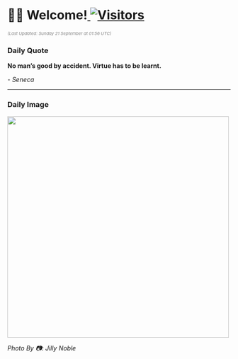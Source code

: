 <h1>👋🏽 Welcome!<a href="https://github.com/OmitNomis/"> <img src="https://visitor-badge.laobi.icu/badge?page_id=OmitNomis" alt="Visitors"></a></h1>

<i><p style="font-size: 0.6rem; color:gray">(Last Updated: Sunday 21 September at 01:56 UTC)</p></i>

<h3> Daily Quote </h3>
<b><p>No man’s good by accident. Virtue has to be learnt.</p></b>
<i><caption style="font-size: 0.8rem; color:gray;">- Seneca</caption></i>


<hr>

<h3>Daily Image</h3>
<a href="https://images.pexels.com/photos/33962662/pexels-photo-33962662.jpeg" target="_blank"><img style="height:500px;" src="https://images.pexels.com/photos/33962662/pexels-photo-33962662.jpeg"/></a>

<i><caption style="font-size: 0.8rem; color:gray;"> Photo By 📷: Jilly Noble</caption></i>
